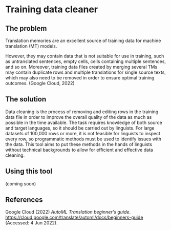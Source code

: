 # Training data cleaner

## The problem

Translation memories are an excellent source of training data for machine translation (MT) models.

However, they may contain data that is not suitable for use in training, such as untranslated sentences, empty cells, cells containing multiple sentences, and so on. Moreover, training data files created by merging several TMs may contain duplicate rows and multiple translations for single source texts, which may also need to be removed in order to ensure optimal training outcomes. (Google Cloud, 2022)

## The solution

Data cleaning is the process of removing and editing rows in the training data file in order to improve the overall quality of the data as much as possible in the time available. The task requires knowledge of both source and target languages, so it should be carried out by linguists. For large datasets of 100,000 rows or more, it is not feasible for linguists to inspect every row, so programmatic methods must be used to identify issues with the data. This tool aims to put these methods in the hands of linguists without technical backgrounds to allow for efficient and effective data cleaning.

## Using this tool

(coming soon)

## References

Google Cloud (2022) *AutoML Translation beginner's guide*. https://cloud.google.com/translate/automl/docs/beginners-guide (Accessed: 4 Jun 2022).